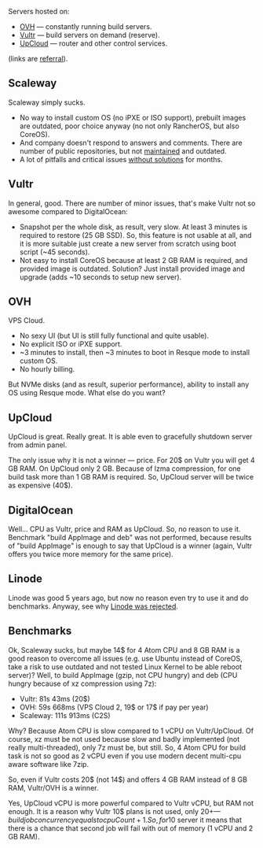 Servers hosted on:

* [OVH](https://www.ovh.com/) — constantly running build servers.
* [Vultr](https://www.vultr.com/?ref=7263602) — build servers on demand (reserve).
* [UpCloud](https://www.upcloud.com/register/?promo=Z78TBU) — router and other control services. 

(links are [referral](https://www.upcloud.com/blog/join-our-referral-program/)).

## Scaleway

Scaleway simply sucks. 

* No way to install custom OS (no iPXE or ISO support), prebuilt images are outdated, poor choice anyway (no not only RancherOS, but also CoreOS).
* And company doesn't respond to answers and comments. There are number of public repositories, but not [maintained](https://github.com/scaleway-community/scaleway-coreos/issues/1#issuecomment-347016327) and outdated.
* A lot of pitfalls and critical issues [without solutions](https://github.com/scaleway/image-ubuntu/issues/87) for months.

## Vultr

In general, good. There are number of minor issues, that's make Vultr not so awesome compared to DigitalOcean:

* Snapshot per the whole disk, as result, very slow. At least 3 minutes is required to restore (25 GB SSD). So, this feature is not usable at all, and it is more suitable just create a new server from scratch using boot script (~45 seconds).
* Not easy to install CoreOS because at least 2 GB RAM is required, and provided image is outdated. Solution? Just install provided image and upgrade (adds ~10 seconds to setup new server).

## OVH

VPS Cloud.

* No sexy UI (but UI is still fully functional and quite usable).
* No explicit ISO or iPXE support.
* ~3 minutes to install, then ~3 minutes to boot in Resque mode to install custom OS.
* No hourly billing. 

But NVMe disks (and as result, superior performance), ability to install any OS using Resque mode. What else do you want?

## UpCloud

UpCloud is great. Really great. It is able even to gracefully shutdown server from admin panel.

The only issue why it is not a winner — price. For 20$ on Vultr you will get 4 GB RAM. On UpCloud only 2 GB. Because of lzma compression, for one build task more than 1 GB RAM is required. So, UpCloud server will be twice as expensive (40$).

## DigitalOcean

Well... CPU as Vultr, price and RAM as UpCloud. So, no reason to use it. Benchmark "build AppImage and deb" was not performed, because results of "build AppImage" is enough to say that UpCloud is a winner (again, Vultr offers you twice more memory for the same price).

## Linode

Linode was good 5 years ago, but now no reason even try to use it and do benchmarks. Anyway, see why [Linode was rejected](https://github.com/develar/electron-build-service/issues/3#issuecomment-349280483).

## Benchmarks

Ok, Scaleway sucks, but maybe 14$ for 4 Atom CPU and 8 GB RAM is a good reason to overcome all issues (e.g. use Ubuntu instead of CoreOS, take a risk to use outdated and not tested Linux Kernel to be able reboot server)?
Well, to build AppImage (gzip, not CPU hungry) and deb (CPU hungry because of xz compression using 7z):
* Vultr: 81s 43ms (20$)
* OVH: 59s 668ms (VPS Cloud 2, 19$ or 17$ if pay per year)
* Scaleway: 111s 913ms (C2S)

Why? Because Atom CPU is slow compared to 1 vCPU on Vultr/UpCloud. Of course, xz must be not used because slow and badly implemented (not really multi-threaded), only 7z must be, but still. So, 4 Atom CPU for build task is not so good as 2 vCPU even if you use modern decent multi-cpu aware software like 7zip.

So, even if Vultr costs 20$ (not 14$) and offers 4 GB RAM instead of 8 GB RAM, Vultr/OVH is a winner.

Yes, UpCloud vCPU is more powerful compared to Vultr vCPU, but RAM not enough. It is a reason why Vultr 10$ plans is not used, only 20$+ — build job concurrency equals to cpuCount + 1. So, for 10$ server it means that there is a chance that second job will fail with out of memory (1 vCPU and 2 GB RAM).